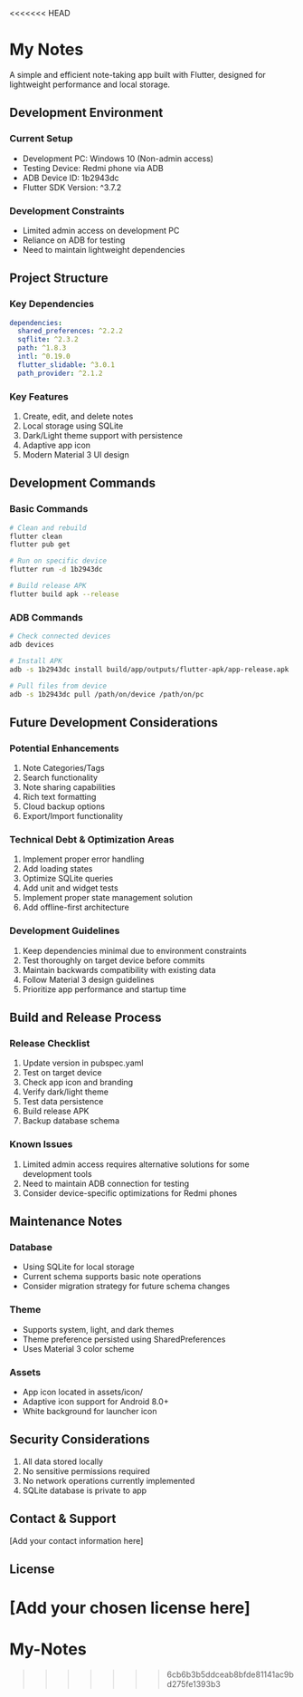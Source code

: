 <<<<<<< HEAD
# My Notes

A simple and efficient note-taking app built with Flutter, designed for lightweight performance and local storage.

## Development Environment

### Current Setup
- Development PC: Windows 10 (Non-admin access)
- Testing Device: Redmi phone via ADB
- ADB Device ID: 1b2943dc
- Flutter SDK Version: ^3.7.2

### Development Constraints
- Limited admin access on development PC
- Reliance on ADB for testing
- Need to maintain lightweight dependencies

## Project Structure

### Key Dependencies
```yaml
dependencies:
  shared_preferences: ^2.2.2
  sqflite: ^2.3.2
  path: ^1.8.3
  intl: ^0.19.0
  flutter_slidable: ^3.0.1
  path_provider: ^2.1.2
```

### Key Features
1. Create, edit, and delete notes
2. Local storage using SQLite
3. Dark/Light theme support with persistence
4. Adaptive app icon
5. Modern Material 3 UI design

## Development Commands

### Basic Commands
```bash
# Clean and rebuild
flutter clean
flutter pub get

# Run on specific device
flutter run -d 1b2943dc

# Build release APK
flutter build apk --release
```

### ADB Commands
```bash
# Check connected devices
adb devices

# Install APK
adb -s 1b2943dc install build/app/outputs/flutter-apk/app-release.apk

# Pull files from device
adb -s 1b2943dc pull /path/on/device /path/on/pc
```

## Future Development Considerations

### Potential Enhancements
1. Note Categories/Tags
2. Search functionality
3. Note sharing capabilities
4. Rich text formatting
5. Cloud backup options
6. Export/Import functionality

### Technical Debt & Optimization Areas
1. Implement proper error handling
2. Add loading states
3. Optimize SQLite queries
4. Add unit and widget tests
5. Implement proper state management solution
6. Add offline-first architecture

### Development Guidelines
1. Keep dependencies minimal due to environment constraints
2. Test thoroughly on target device before commits
3. Maintain backwards compatibility with existing data
4. Follow Material 3 design guidelines
5. Prioritize app performance and startup time

## Build and Release Process

### Release Checklist
1. Update version in pubspec.yaml
2. Test on target device
3. Check app icon and branding
4. Verify dark/light theme
5. Test data persistence
6. Build release APK
7. Backup database schema

### Known Issues
1. Limited admin access requires alternative solutions for some development tools
2. Need to maintain ADB connection for testing
3. Consider device-specific optimizations for Redmi phones

## Maintenance Notes

### Database
- Using SQLite for local storage
- Current schema supports basic note operations
- Consider migration strategy for future schema changes

### Theme
- Supports system, light, and dark themes
- Theme preference persisted using SharedPreferences
- Uses Material 3 color scheme

### Assets
- App icon located in assets/icon/
- Adaptive icon support for Android 8.0+
- White background for launcher icon

## Security Considerations
1. All data stored locally
2. No sensitive permissions required
3. No network operations currently implemented
4. SQLite database is private to app

## Contact & Support
[Add your contact information here]

## License
[Add your chosen license here]
=======
# My-Notes
>>>>>>> 6cb6b3b5ddceab8bfde81141ac9bd275fe1393b3
